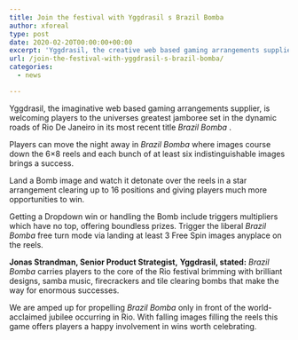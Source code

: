 ```yaml
---
title: Join the festival with Yggdrasil s Brazil Bomba
author: xforeal 
type: post
date: 2020-02-20T00:00:00+00:00
excerpt: 'Yggdrasil, the creative web based gaming arrangements supplier, is welcoming players to the universes greatest jubilee set in the lively lanes of Rio De Janeiro in its most recent title Brazil Bomba '
url: /join-the-festival-with-yggdrasil-s-brazil-bomba/
categories:
  - news

---
```

Yggdrasil, the imaginative web based gaming arrangements supplier, is welcoming players to the universes greatest jamboree set in the dynamic roads of Rio De Janeiro in its most recent title _Brazil Bomba_ . 

Players can move the night away in _Brazil Bomba_ where images course down the 6&#215;8 reels and each bunch of at least six indistinguishable images brings a success. 

Land a Bomb image and watch it detonate over the reels in a star arrangement clearing up to 16 positions and giving players much more opportunities to win. 

Getting a Dropdown win or handling the Bomb include triggers multipliers which have no top, offering boundless prizes. Trigger the liberal _Brazil Bomba_ free turn mode via landing at least 3 Free Spin images anyplace on the reels. 

**Jonas Strandman, Senior Product Strategist,**  **Yggdrasil, stated:** _Brazil Bomba_ carries players to the core of the Rio festival brimming with brilliant designs, samba music, firecrackers and tile clearing bombs that make the way for enormous successes. 

We are amped up for propelling _Brazil Bomba_ only in front of the world-acclaimed jubilee occurring in Rio. With falling images filling the reels this game offers players a happy involvement in wins worth celebrating.